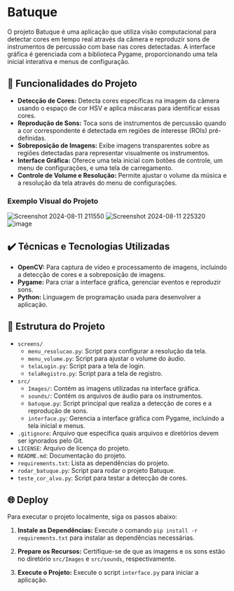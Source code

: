 # Batuque

O projeto Batuque é uma aplicação que utiliza visão computacional para detectar cores em tempo real através da câmera e reproduzir sons de instrumentos de percussão com base nas cores detectadas. A interface gráfica é gerenciada com a biblioteca Pygame, proporcionando uma tela inicial interativa e menus de configuração.

## 🔨 Funcionalidades do Projeto

- **Detecção de Cores:** Detecta cores específicas na imagem da câmera usando o espaço de cor HSV e aplica máscaras para identificar essas cores.
- **Reprodução de Sons:** Toca sons de instrumentos de percussão quando a cor correspondente é detectada em regiões de interesse (ROIs) pré-definidas.
- **Sobreposição de Imagens:** Exibe imagens transparentes sobre as regiões detectadas para representar visualmente os instrumentos.
- **Interface Gráfica:** Oferece uma tela inicial com botões de controle, um menu de configurações, e uma tela de carregamento.
- **Controle de Volume e Resolução:** Permite ajustar o volume da música e a resolução da tela através do menu de configurações.

### Exemplo Visual do Projeto
![Screenshot 2024-08-11 211550](https://github.com/user-attachments/assets/a8d3dca2-70ed-4246-8350-34b1ec0b187b)
![Screenshot 2024-08-11 225320](https://github.com/user-attachments/assets/e3ebd3e8-0319-49c8-b83f-d77ef9b7bf95)
![image](https://github.com/user-attachments/assets/c1a1b929-dbf9-4468-a144-8868e009d5ed)

## ✔️ Técnicas e Tecnologias Utilizadas

- **OpenCV:** Para captura de vídeo e processamento de imagens, incluindo a detecção de cores e a sobreposição de imagens.
- **Pygame:** Para criar a interface gráfica, gerenciar eventos e reproduzir sons.
- **Python:** Linguagem de programação usada para desenvolver a aplicação.

## 📁 Estrutura do Projeto

- `screens/`
    - `menu_resolucao.py`: Script para configurar a resolução da tela.
    - `menu_volume.py`: Script para ajustar o volume do áudio.
    - `telaLogin.py`: Script para a tela de login.
    - `telaRegistro.py`: Script para a tela de registro.
- `src/`
    - `Images/`: Contém as imagens utilizadas na interface gráfica.
    - `sounds/`: Contém os arquivos de áudio para os instrumentos.
    - `batuque.py`: Script principal que realiza a detecção de cores e a reprodução de sons.
    - `interface.py`: Gerencia a interface gráfica com Pygame, incluindo a tela inicial e menus.
- `.gitignore`: Arquivo que especifica quais arquivos e diretórios devem ser ignorados pelo Git.
- `LICENSE`: Arquivo de licença do projeto.
- `README.md`: Documentação do projeto.
- `requirements.txt`: Lista as dependências do projeto.
- `rodar_batuque.py`: Script para rodar o projeto Batuque.
- `teste_cor_alvo.py`: Script para testar a detecção de cores.

## 🌐 Deploy

Para executar o projeto localmente, siga os passos abaixo:

1. **Instale as Dependências:**
   Execute o comando `pip install -r requirements.txt` para instalar as dependências necessárias.

2. **Prepare os Recursos:**
   Certifique-se de que as imagens e os sons estão no diretório `src/Images` e `src/sounds`, respectivamente.

3. **Execute o Projeto:**
   Execute o script `interface.py` para iniciar a aplicação.
